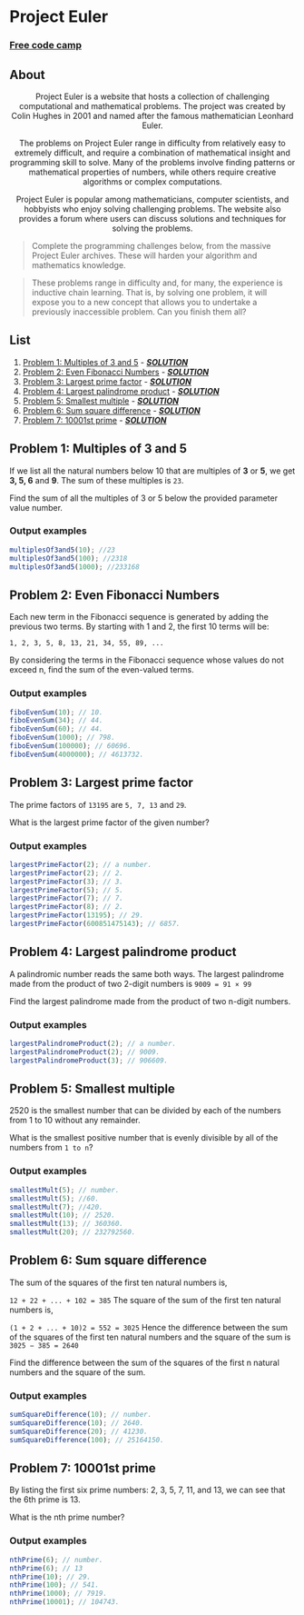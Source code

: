 # Project Euler

### [Free code camp](https://www.freecodecamp.org/learn/project-euler/)

## About

<div align="center">

Project Euler is a website that hosts a collection of challenging computational and mathematical problems. The project was created by Colin Hughes in 2001 and named after the famous mathematician Leonhard Euler.

The problems on Project Euler range in difficulty from relatively easy to extremely difficult, and require a combination of mathematical insight and programming skill to solve. Many of the problems involve finding patterns or mathematical properties of numbers, while others require creative algorithms or complex computations.

Project Euler is popular among mathematicians, computer scientists, and hobbyists who enjoy solving challenging problems. The website also provides a forum where users can discuss solutions and techniques for solving the problems.

</div>

> Complete the programming challenges below, from the massive Project Euler archives. These will harden your algorithm and mathematics knowledge.

> These problems range in difficulty and, for many, the experience is inductive chain learning. That is, by solving one problem, it will expose you to a new concept that allows you to undertake a previously inaccessible problem. Can you finish them all?

## List

1. [Problem 1: Multiples of 3 and 5](#problem-1-multiples-of-3-and-5) - **_[SOLUTION](/tasks/1_multiplesOf3and5.js)_**
2. [Problem 2: Even Fibonacci Numbers](#problem-2-even-fibonacci-numbers) - **_[SOLUTION](tasks/2_fiboEvenSum.js)_**
3. [Problem 3: Largest prime factor](#problem-3-largest-prime-factor) - **_[SOLUTION](tasks/3_largestPrimeFactor.js)_**
4. [Problem 4: Largest palindrome product](#problem-4-largest-palindrome-product) - **_[SOLUTION](tasks/4_largestPalindromeProduct.js)_**
5. [Problem 5: Smallest multiple](#problem-5-smallest-multiple) - **_[SOLUTION](tasks/5_smallestMultiple.js)_**
6. [Problem 6: Sum square difference](#problem-6-sum-square-difference) - **_[SOLUTION](tasks/6_sumSquareDifference.js)_**
7. [Problem 7: 10001st prime](#problem-7-10001st-prime) - **_[SOLUTION](tasks/7_nthPrime.js)_**

## Problem 1: Multiples of 3 and 5

If we list all the natural numbers below 10 that are multiples of **3** or **5**, we get **3, 5, 6** and **9**. The sum of these multiples is `23`.

Find the sum of all the multiples of 3 or 5 below the provided parameter value number.

### Output examples

```javascript
multiplesOf3and5(10); //23
multiplesOf3and5(100); //2318
multiplesOf3and5(1000); //233168
```

## Problem 2: Even Fibonacci Numbers

Each new term in the Fibonacci sequence is generated by adding the previous two terms. By starting with 1 and 2, the first 10 terms will be:

`1, 2, 3, 5, 8, 13, 21, 34, 55, 89, ...`

By considering the terms in the Fibonacci sequence whose values do not exceed n, find the sum of the even-valued terms.

### Output examples

```javascript
fiboEvenSum(10); // 10.
fiboEvenSum(34); // 44.
fiboEvenSum(60); // 44.
fiboEvenSum(1000); // 798.
fiboEvenSum(100000); // 60696.
fiboEvenSum(4000000); // 4613732.
```

## Problem 3: Largest prime factor

The prime factors of `13195` are `5, 7, 13` and `29`.

What is the largest prime factor of the given number?

### Output examples

```javascript
largestPrimeFactor(2); // a number.
largestPrimeFactor(2); // 2.
largestPrimeFactor(3); // 3.
largestPrimeFactor(5); // 5.
largestPrimeFactor(7); // 7.
largestPrimeFactor(8); // 2.
largestPrimeFactor(13195); // 29.
largestPrimeFactor(600851475143); // 6857.
```

## Problem 4: Largest palindrome product

A palindromic number reads the same both ways. The largest palindrome made from the product of two 2-digit numbers is `9009 = 91 × 99`

Find the largest palindrome made from the product of two n-digit numbers.

### Output examples

```javascript
largestPalindromeProduct(2); // a number.
largestPalindromeProduct(2); // 9009.
largestPalindromeProduct(3); // 906609.
```

## Problem 5: Smallest multiple

2520 is the smallest number that can be divided by each of the numbers from 1 to 10 without any remainder.

What is the smallest positive number that is evenly divisible by all of the numbers from `1 to n`?

### Output examples

```javascript
smallestMult(5); // number.
smallestMult(5); //60.
smallestMult(7); //420.
smallestMult(10); // 2520.
smallestMult(13); // 360360.
smallestMult(20); // 232792560.
```

## Problem 6: Sum square difference

The sum of the squares of the first ten natural numbers is,

`12 + 22 + ... + 102 = 385`
The square of the sum of the first ten natural numbers is,

`(1 + 2 + ... + 10)2 = 552 = 3025`
Hence the difference between the sum of the squares of the first ten natural numbers and the square of the sum is `3025 − 385 = 2640`

Find the difference between the sum of the squares of the first n natural numbers and the square of the sum.

### Output examples

```javascript
sumSquareDifference(10); // number.
sumSquareDifference(10); // 2640.
sumSquareDifference(20); // 41230.
sumSquareDifference(100); // 25164150.
```

## Problem 7: 10001st prime

By listing the first six prime numbers: 2, 3, 5, 7, 11, and 13, we can see that the 6th prime is 13.

What is the nth prime number?

### Output examples

```js
nthPrime(6); // number.
nthPrime(6); // 13
nthPrime(10); // 29.
nthPrime(100); // 541.
nthPrime(1000); // 7919.
nthPrime(10001); // 104743.
```
